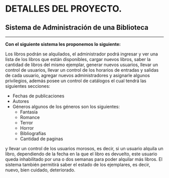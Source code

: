 # DETALLES DEL PROYECTO.

## Sistema de Administración de una Biblioteca

---

**Con el siguiente sistema les proponemos lo siguiente:**

Los libros podrán se alquilados, el administrador podrá ingresar y ver una lista de los libros que están disponibles, cargar nuevos libros, saber la cantidad de libros del mismo ejemplar, generar nuevos usuarios, llevar un control de usuarios, llevar un control de los horarios de entradas y salidas de cada usuario, agregar nuevos administradores y asignarle algunos privilegios, además posee un control de catálogos el cual tendrá las siguientes secciones:

  - Fechas de publicaciones
  - Autores
  - Géneros algunos de los géneros son los siguientes:
    - Fantasía
    - Romance
    - Terror
    - Horror
    - Bibliografías
    - Cantidad de paginas

  y llevar un control de los usuarios morosos, es decir, si un usuario alquila un libro, dependiendo de la fecha en la que el libro es devuelto, este usuario queda inhabilitado por una o dos semanas para poder alquilar más libros.
  El sistema también permitirá saber el estado de los ejemplares, es decir, nuevo, bien cuidado, deteriorado.

